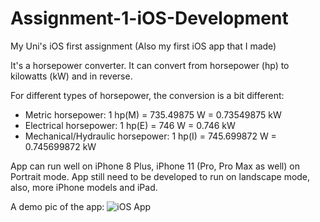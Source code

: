 # Assignment-1-iOS-Development

My Uni's iOS first assignment (Also my first iOS app that I made)

It's a horsepower converter. It can convert from horsepower (hp) to kilowatts (kW) and in reverse.

For different types of horsepower, the conversion is a bit different:

* Metric horsepower: 1 hp(M) = 735.49875 W = 0.73549875 kW
* Electrical horsepower: 1 hp(E) = 746 W = 0.746 kW
* Mechanical/Hydraulic horsepower: 1 hp(I) = 745.699872 W = 0.745699872 kW

App can run well on iPhone 8 Plus, iPhone 11 (Pro, Pro Max as well) on Portrait mode. App still need to be developed to run on 
landscape mode, also, more iPhone models and iPad.

A demo pic of the app:
![iOS App](https://github.com/HenryNg101/Assignment-1-iOS-Development/blob/master/App_Screenshot.png)
